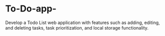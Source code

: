 # To-Do-app-
Develop a Todo List web application with features such as adding, editing, and deleting tasks, task prioritization, and local storage functionality.
